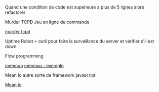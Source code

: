 Quand une condition de code est supérieure a plus de 5 lignes alors refactorer

Murder TCPD Jeu en ligne de commande

[murder tcpd](https://github.com/veltman/clmystery)

Uptime Robot = outil pour faire la surveillance du server et vérifier s'il est down

Flow programming

[meemoo](http://meemoo.org/)
[meemoo - exemple](http://meemoo.org/iframework/#example/cam2gif)

Mean Io autre sorte de framework javascript

[Mean.io](http://mean.io)